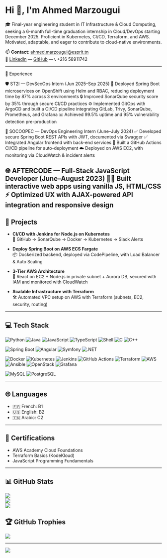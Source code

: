 <h1>Hi 👋, I'm Ahmed Marzougui</h1>
<p>🎓  Final-year engineering student in IT Infrastructure & Cloud Computing, seeking a 6-month full-time graduation internship
 in Cloud/DevOps starting December 2025. Proficient in Kubernetes, CI/CD, Terraform, and AWS. Motivated, adaptable, and
 eager to contribute to cloud-native environments.</p>

📫 **Contact**: ahmed.marzougui@esprit.tn  
🔗 [LinkedIn](https://www.linkedin.com/in/MarzouguiAhmed9) — [GitHub](https://github.com/MarzouguiAhmed9) — 📞 +216 58911742

---

💼 Experience

🛡️ ST2I — DevSecOps Intern (Jun 2025–Sep 2025)
🚀 Deployed Spring Boot microservices on OpenShift using Helm and RBAC, reducing deployment time by 87% across 3 environments
🔒 Improved SonarQube security score by 35% through secure CI/CD practices
⚙️ Implemented GitOps with ArgoCD and built a CI/CD pipeline integrating GitLab, Trivy, SonarQube, Prometheus, and Grafana
📊 Achieved 99.5% uptime and 95% vulnerability detection pre-production


🔧 SOCOOPEC — DevOps Engineering Intern (June–July 2024)
✅ Developed secure Spring Boot REST APIs with JWT, documented via Swagger
✅ Integrated Angular frontend with back-end services
🚀 Built a GitHub Actions CI/CD pipeline for auto-deployment
☁️ Deployed on AWS EC2, with monitoring via CloudWatch & incident alerts

🌐 AFTERCODE — Full-Stack JavaScript Developer (June–August 2023)
👨‍💻 Built interactive web apps using vanilla JS, HTML/CSS
⚡ Optimized UX with AJAX-powered API integration and responsive design
---

## 🧠 Projects

- **CI/CD with Jenkins for Node.js on Kubernetes**  
  🔁 GitHub → SonarQube → Docker → Kubernetes → Slack Alerts

- **Deploy Spring Boot on AWS ECS Fargate**  
  📦 Dockerized backend, deployed via CodePipeline, with Load Balancer & Auto Scaling

- **3-Tier AWS Architecture**  
  🧱 React on EC2 + Node.js in private subnet + Aurora DB, secured with IAM and monitored with CloudWatch

- **Scalable Infrastructure with Terraform**  
  🛠️ Automated VPC setup on AWS with Terraform (subnets, EC2, security, routing)

---

## 💻 Tech Stack

![Python](https://img.shields.io/badge/python-3670A0?style=flat-square&logo=python&logoColor=ffdd54)
![Java](https://img.shields.io/badge/java-%23ED8B00.svg?style=flat-square&logo=openjdk&logoColor=white)
![JavaScript](https://img.shields.io/badge/javascript-%23323330.svg?style=flat-square&logo=javascript&logoColor=%23F7DF1E)
![TypeScript](https://img.shields.io/badge/typescript-%23007ACC.svg?style=flat-square&logo=typescript&logoColor=white)
![Shell](https://img.shields.io/badge/shell_script-%23121011.svg?style=flat-square&logo=gnu-bash&logoColor=white)
![C](https://img.shields.io/badge/c-%2300599C.svg?style=flat-square&logo=c&logoColor=white)
![C++](https://img.shields.io/badge/c++-%2300599C.svg?style=flat-square&logo=c%2B%2B&logoColor=white)

![Spring Boot](https://img.shields.io/badge/spring-%236DB33F.svg?style=flat-square&logo=spring&logoColor=white)
![Angular](https://img.shields.io/badge/angular-%23DD0031.svg?style=flat-square&logo=angular&logoColor=white)
![Symfony](https://img.shields.io/badge/symfony-%23000000.svg?style=flat-square&logo=symfony&logoColor=white)
![.NET](https://img.shields.io/badge/.NET-512BD4?style=flat-square&logo=dotnet&logoColor=white)

![Docker](https://img.shields.io/badge/docker-%230db7ed.svg?style=flat-square&logo=docker&logoColor=white)
![Kubernetes](https://img.shields.io/badge/kubernetes-%23326ce5.svg?style=flat-square&logo=kubernetes&logoColor=white)
![Jenkins](https://img.shields.io/badge/jenkins-%232C5263.svg?style=flat-square&logo=jenkins&logoColor=white)
![GitHub Actions](https://img.shields.io/badge/github%20actions-%232671E5.svg?style=flat-square&logo=githubactions&logoColor=white)
![Terraform](https://img.shields.io/badge/terraform-%235835CC.svg?style=flat-square&logo=terraform&logoColor=white)
![AWS](https://img.shields.io/badge/AWS-%23FF9900.svg?style=flat-square&logo=amazon-aws&logoColor=white)
![Ansible](https://img.shields.io/badge/ansible-%23181717.svg?style=flat-square&logo=ansible&logoColor=white)
![OpenStack](https://img.shields.io/badge/openstack-%23ED1944.svg?style=flat-square&logo=openstack&logoColor=white)
![Grafana](https://img.shields.io/badge/grafana-F46800.svg?style=flat-square&logo=grafana&logoColor=white)

![MySQL](https://img.shields.io/badge/mysql-4479A1.svg?style=flat-square&logo=mysql&logoColor=white)
![PostgreSQL](https://img.shields.io/badge/postgresql-%23316192.svg?style=flat-square&logo=postgresql&logoColor=white)

---

## 🌐 Languages

- 🇫🇷 French: B1  
- 🇺🇸 English: B2  
- 🇹🇳 Arabic: C2  

---

## 📜 Certifications

- AWS Academy Cloud Foundations  
- Terraform Basics (KodeKloud)  
- JavaScript Programming Fundamentals

---

## 📊 GitHub Stats

![](https://github-readme-stats.vercel.app/api?username=MarzouguiAhmed9&theme=radical&hide_border=false&include_all_commits=true&count_private=true)<br/>
![](https://nirzak-streak-stats.vercel.app/?user=MarzouguiAhmed9&theme=radical&hide_border=false)<br/>
![](https://github-readme-stats.vercel.app/api/top-langs/?username=MarzouguiAhmed9&theme=radical&hide_border=false&layout=compact)

## 🏆 GitHub Trophies

![](https://github-profile-trophy.vercel.app/?username=MarzouguiAhmed9&theme=dracula&no-frame=false&no-bg=false&margin-w=4)

---

[![](https://visitcount.itsvg.in/api?id=MarzouguiAhmed9&icon=6&color=7)](https://visitcount.itsvg.in)

<!-- Proudly created with GPRM ( https://gprm.itsvg.in ) -->
